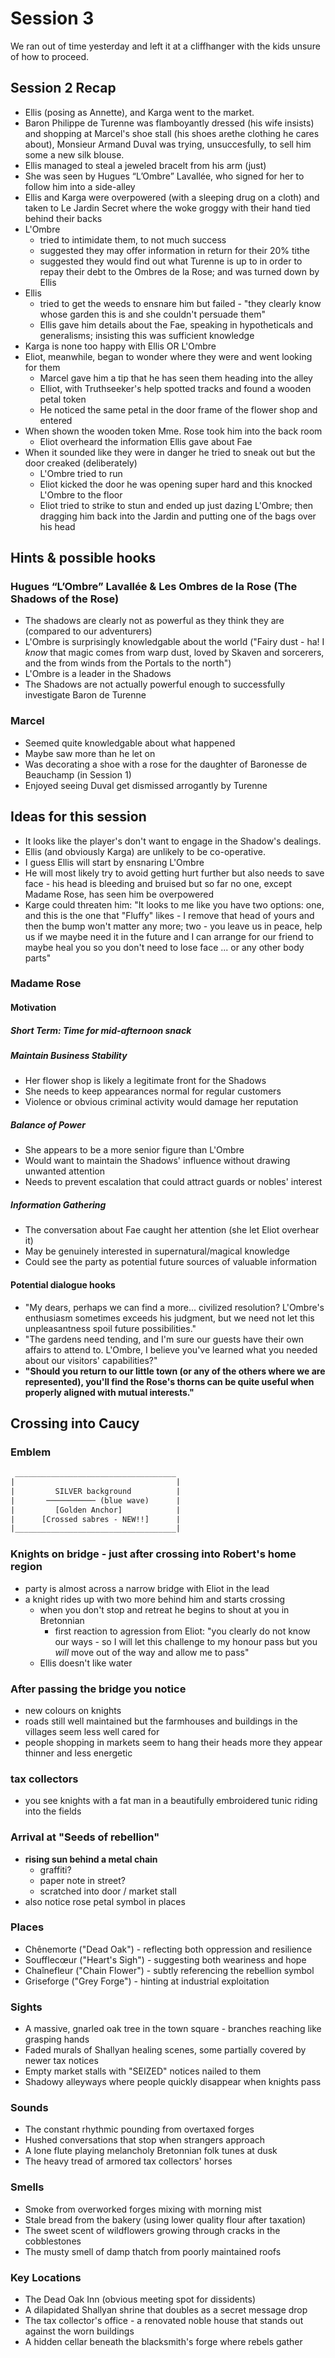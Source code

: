 # Session 3

We ran out of time yesterday and left it at a cliffhanger with the kids unsure of how to proceed.

## Session 2 Recap

- Ellis (posing as Annette), and Karga went to the market.
- Baron Philippe de Turenne was flamboyantly dressed (his wife insists) and shopping at Marcel's shoe stall (his shoes arethe clothing he cares about), Monsieur Armand Duval was trying, unsuccesfully, to sell him some a new silk blouse.
- Ellis managed to steal a jeweled bracelt from his arm (just)
- She was seen by Hugues “L’Ombre” Lavallée, who signed for her to follow him into a side-alley
- Ellis and Karga were overpowered (with a sleeping drug on a cloth) and taken to Le Jardin Secret where the woke groggy with their hand tied behind their backs
- L'Ombre
  - tried to intimidate them, to not much success
  - suggested they may offer information in return for their 20% tithe
  - suggested they would find out what Turenne is up to in order to repay their debt to the Ombres de la Rose; and was turned down by Ellis
- Ellis
  - tried to get the weeds to ensnare him but failed - "they clearly know whose garden this is and she couldn't persuade them"
  - Ellis gave him details about the Fae, speaking in hypotheticals and generalisms; insisting this was sufficient knowledge
- Karga is none too happy with Ellis OR L'Ombre
- Eliot, meanwhile, began to wonder where they were and went looking for them
  - Marcel gave him a tip that he has seen them heading into the alley
  - Elliot, with Truthseeker's help spotted tracks and found a wooden petal token
  - He noticed the same petal in the door frame of the flower shop and entered
- When shown the wooden token Mme. Rose took him into the back room
  - Eliot overheard the information Ellis gave about Fae
- When it sounded like they were in danger he tried to sneak out but the door creaked (deliberately)
  - L'Ombre tried to run
  - Eliot kicked the door he was opening super hard and this knocked L'Ombre to the floor
  - Eliot tried to strike to stun and ended up just dazing L'Ombre; then dragging him back into the Jardin and putting one of the bags over his head

## Hints & possible hooks

### Hugues “L’Ombre” Lavallée & Les Ombres de la Rose (The Shadows of the Rose)

- The shadows are clearly not as powerful as they think they are (compared to our adventurers)
- L'Ombre is surprisingly knowledgable about the world ("Fairy dust - ha! I *know* that magic comes from warp dust, loved by Skaven and sorcerers, and the from winds from the Portals to the north")
- L'Ombre is a leader in the Shadows
- The Shadows are not actually powerful enough to successfully investigate Baron de Turenne

### Marcel

- Seemed quite knowledgable about what happened
- Maybe saw more than he let on
- Was decorating a shoe with a rose for the daughter of Baronesse de Beauchamp (in Session 1)
- Enjoyed seeing Duval get dismissed arrogantly by Turenne

## Ideas for this session

- It looks like the player's don't want to engage in the Shadow's dealings.
- Ellis (and obviously Karga) are unlikely to be co-operative.
- I guess Ellis will start by ensnaring L'Ombre
- He will most likely try to avoid getting hurt further but also needs to save face - his head is bleeding and bruised but so far no one, except Madame Rose, has seen him be overpowered
- Karge could threaten him: "It looks to me like you have two options: one, and this is the one that "Fluffy" likes - I remove that head of yours and then the bump won't matter any more; two - you leave us in peace, help us if we maybe need it in the future and I can arrange for our friend to maybe heal you so you don't need to lose face ... or any other body parts"

### Madame Rose

#### Motivation

##### Short Term: Time for mid-afternoon snack

##### Maintain Business Stability

- Her flower shop is likely a legitimate front for the Shadows
- She needs to keep appearances normal for regular customers
- Violence or obvious criminal activity would damage her reputation

##### Balance of Power

- She appears to be a more senior figure than L'Ombre
- Would want to maintain the Shadows' influence without drawing unwanted attention
- Needs to prevent escalation that could attract guards or nobles' interest

##### Information Gathering

- The conversation about Fae caught her attention (she let Eliot overhear it)
- May be genuinely interested in supernatural/magical knowledge
- Could see the party as potential future sources of valuable information

#### Potential dialogue hooks

- "My dears, perhaps we can find a more... civilized resolution? L'Ombre's enthusiasm sometimes exceeds his judgment, but we need not let this unpleasantness spoil future possibilities."
- "The gardens need tending, and I'm sure our guests have their own affairs to attend to. L'Ombre, I believe you've learned what you needed about our visitors' capabilities?"
- **"Should you return to our little town (or any of the others where we are represented), you'll find the Rose's thorns can be quite useful when properly aligned with mutual interests."**

## Crossing into Caucy

### Emblem

```txt
 ____________________________________
|                                    |
|         SILVER background          |
|       ─────────── (blue wave)      |
|         [Golden Anchor]            |
|      [Crossed sabres - NEW!!]      |
|____________________________________|
```

### Knights on bridge - just after crossing into Robert's home region

- party is almost across a narrow bridge with Eliot in the lead
- a knight rides up with two more behind him and starts crossing
  - when you don't stop and retreat he begins to shout at you in Bretonnian
    - first reaction to agression from Eliot: "you clearly do not know our ways - so I will let this challenge to my honour pass but you *will* move out of the way and allow me to pass"
  - Ellis doesn't like water

### After passing the bridge you notice

- new colours on knights
- roads still well maintained but the farmhouses and buildings in the villages seem less well cared for
- people shopping in markets seem to hang their heads more they appear thinner and less energetic

### tax collectors

- you see knights with a fat man in a beautifully embroidered tunic riding into the fields

### Arrival at "Seeds of rebellion"

- **rising sun behind a metal chain**
  - graffiti?
  - paper note in street?
  - scratched into door / market stall
- also notice rose petal symbol in places

### Places

- Chênemorte ("Dead Oak") - reflecting both oppression and resilience
- Soufflecœur ("Heart's Sigh") - suggesting both weariness and hope
- Chaînefleur ("Chain Flower") - subtly referencing the rebellion symbol
- Griseforge ("Grey Forge") - hinting at industrial exploitation

### Sights

- A massive, gnarled oak tree in the town square - branches reaching like grasping hands
- Faded murals of Shallyan healing scenes, some partially covered by newer tax notices
- Empty market stalls with "SEIZED" notices nailed to them
- Shadowy alleyways where people quickly disappear when knights pass

### Sounds

- The constant rhythmic pounding from overtaxed forges
- Hushed conversations that stop when strangers approach
- A lone flute playing melancholy Bretonnian folk tunes at dusk
- The heavy tread of armored tax collectors' horses

### Smells

- Smoke from overworked forges mixing with morning mist
- Stale bread from the bakery (using lower quality flour after taxation)
- The sweet scent of wildflowers growing through cracks in the cobblestones
- The musty smell of damp thatch from poorly maintained roofs

### Key Locations

- The Dead Oak Inn (obvious meeting spot for dissidents)
- A dilapidated Shallyan shrine that doubles as a secret message drop
- The tax collector's office - a renovated noble house that stands out against the worn buildings
- A hidden cellar beneath the blacksmith's forge where rebels gather
